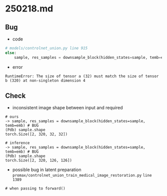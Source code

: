 # 250218.md
## Bug
- code 
```python
# models/controlnet_union.py line 915
else:
    sample, res_samples = downsample_block(hidden_states=sample, temb=emb) # BUG
```
- error
```
RuntimeError: The size of tensor a (32) must match the size of tensor b (320) at non-singleton dimension 4
```
## Check
- inconsistent image shape between input and required
```
# ours
-> sample, res_samples = downsample_block(hidden_states=sample, temb=emb) # BUG
(Pdb) sample.shape
torch.Size([2, 320, 32, 32])

# inference
-> sample, res_samples = downsample_block(hidden_states=sample, temb=emb) # BUG
(Pdb) sample.shape
torch.Size([2, 320, 126, 126])
```
- possible bug in latent preparation `promax/controlnet_union_train_medical_image_restoration.py` `line 1389`
```
# when passing to forward()
```
